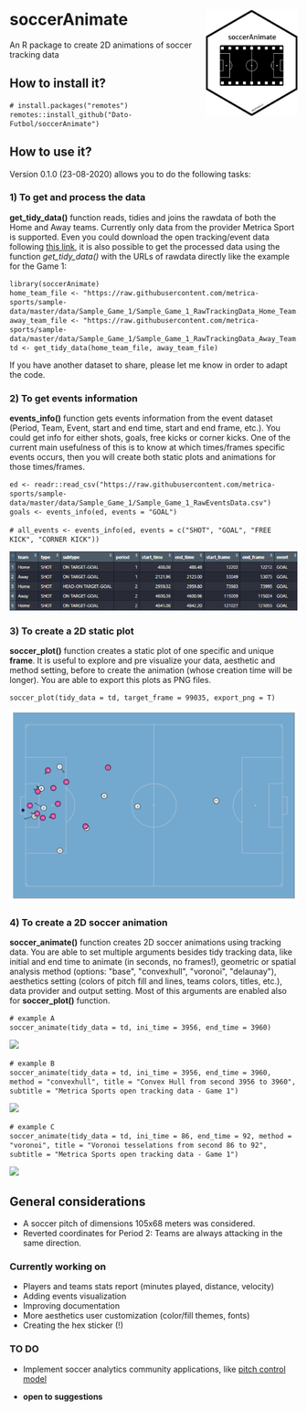 
# soccerAnimate <img src="man/soccerAnimate.png" width="160px" align="right" />

An R package to create 2D animations of soccer tracking data

How to install it?
------------------

    # install.packages("remotes")
    remotes::install_github("Dato-Futbol/soccerAnimate")

How to use it?
--------------

Version 0.1.0 (23-08-2020) allows you to do the following tasks:

### 1) To get and process the data

**get\_tidy\_data()** function reads, tidies and joins the rawdata of both the Home and Away teams. Currently only data from the provider Metrica Sport is supported. Even you could download the open tracking/event data following [this link](https://github.com/metrica-sports/sample-data), it is also possible to get the processed data using the function *get\_tidy\_data()* with the URLs of rawdata directly like the example for the Game 1:

    library(soccerAnimate)
    home_team_file <- "https://raw.githubusercontent.com/metrica-sports/sample-data/master/data/Sample_Game_1/Sample_Game_1_RawTrackingData_Home_Team.csv"
    away_team_file <- "https://raw.githubusercontent.com/metrica-sports/sample-data/master/data/Sample_Game_1/Sample_Game_1_RawTrackingData_Away_Team.csv"
    td <- get_tidy_data(home_team_file, away_team_file)

If you have another dataset to share, please let me know in order to adapt the code.

### 2) To get events information

**events\_info()** function gets events information from the event dataset (Period, Team, Event, start and end time, start and end frame, etc.). You could get info for either shots, goals, free kicks or corner kicks. One of the current main usefulness of this is to know at which times/frames specific events occurs, then you will create both static plots and animations for those times/frames.

    ed <- readr::read_csv("https://raw.githubusercontent.com/metrica-sports/sample-data/master/data/Sample_Game_1/Sample_Game_1_RawEventsData.csv")
    goals <- events_info(ed, events = "GOAL")

    # all_events <- events_info(ed, events = c("SHOT", "GOAL", "FREE KICK", "CORNER KICK"))

![](man/goals_info.png)

### 3) To create a 2D static plot

**soccer\_plot()** function creates a static plot of one specific and unique **frame**. It is useful to explore and pre visualize your data, aesthetic and method setting, before to create the animation (whose creation time will be longer). You are able to export this plots as PNG files.

    soccer_plot(tidy_data = td, target_frame = 99035, export_png = T)

![](man/plot.png)

### 4) To create a 2D soccer animation

**soccer\_animate()** function creates 2D soccer animations using tracking data. You are able to set multiple arguments besides tidy tracking data, like initial and end time to animate (in seconds, no frames!), geometric or spatial analysis method (options: "base", "convexhull", "voronoi", "delaunay"), aesthetics setting (colors of pitch fill and lines, teams colors, titles, etc.), data provider and output setting. Most of this arguments are enabled also for **soccer\_plot()** function.

    # example A
    soccer_animate(tidy_data = td, ini_time = 3956, end_time = 3960)

![](man/example_A.gif)

    # example B
    soccer_animate(tidy_data = td, ini_time = 3956, end_time = 3960, method = "convexhull", title = "Convex Hull from second 3956 to 3960", subtitle = "Metrica Sports open tracking data - Game 1")

![](man/example_B.gif)

    # example C
    soccer_animate(tidy_data = td, ini_time = 86, end_time = 92, method = "voronoi", title = "Voronoi tesselations from second 86 to 92", subtitle = "Metrica Sports open tracking data - Game 1")

![](man/example_C.gif)

General considerations
----------------------

-   A soccer pitch of dimensions 105x68 meters was considered.
-   Reverted coordinates for Period 2: Teams are always attacking in the same direction.

### Currently working on

-   Players and teams stats report (minutes played, distance, velocity)
-   Adding events visualization
-   Improving documentation
-   More aesthetics user customization (color/fill themes, fonts)
-   Creating the hex sticker (!)

### TO DO

-   Implement soccer analytics community applications, like [pitch control model](https://github.com/Friends-of-Tracking-Data-FoTD/LaurieOnTracking/blob/master/Metrica_PitchControl.py)

-   **open to suggestions**
